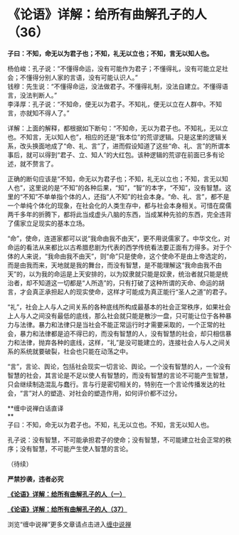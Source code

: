 《论语》详解：给所有曲解孔子的人（36）
====

			

                                                                    

                                                           

**子曰：不知，命无以为君子也；不知，礼无以立也；不知，言无以知人也。**

杨伯峻：孔子说：“不懂得命运，没有可能作为君子；不懂得礼，没有可能立足社会；不懂得分别人家的言语，没有可能认识人。”  
钱穆：先生说：“不懂得命运，没法做君子。不懂得礼制，没法自建立。不懂得语言，没法判断人。”  
李泽厚：孔子说：“不知命，便无以为君子。不知礼，便无以立在人群中。不知言，亦就知不得人了。”

详解：上面的解释，都根据如下断句：“不知命，无以为君子也。不知礼，无以立也。不知言，无以知人也”，相应的还是“我本位”的荒谬逻辑。只是这里的逻辑关系，改头换面地成了“命、礼、言”了，进而假设知道了这些“命、礼、言”的所谓本事后，就可以得到“君子、立、知人”的大红包。该种逻辑的荒谬在前面已多有论述，就不赘言了。

  正确的断句应该是“不知，命无以为君子也；不知，礼无以立也；不知，言无以知人也”，这里说的是“不知”的各种后果，“知”，“智”的本字，“不知”，没有智慧。这里的“不知”不单单指个体的人，还指“人不知”的社会本身。“命、礼、言”，都不是一个单纯个体化的现象，在社会化的人类生存中，都与社会本身相关。可惜在腐儒两千多年的折腾下，都将此当成虚头八脑的东西，当成某种先验的东西，完全违背了儒家立足现实的基本立场。

 “命”，使命，连道家都可以说“我命由我不由天”，更不用说儒家了。中华文化，对命运的看法从来都比以古希腊悲剧为代表的西学传统看法要正面有力得多。对于个体的人来说，“我命由我不由天”，则“命”只是使命，这个使命不是由上帝选定的，而是由我而来，天地就是我的舞台，而没有智慧，是不能理解这“我命由我不由天”的，以为我的命运是上天安排的，以为奴隶就只能是奴隶，统治者就只能是统治者，却不知道这一切都是“人所造”的，只有打破了这种所谓的天命、命运的胡言，才会真正承担起人的现实使命，这样才可能成为真正能行“圣人之道”的君子。

  “礼”，社会上人与人之间关系的各种底线所构成最基本的社会正常秩序，如果社会上人与人之间没有最低的底线，那么社会就只能是散沙一盘，只可能让位于各种暴力与法律。暴力和法律只是当社会不能正常运行时才需要采取的，一个正常的社会，暴力和法律都是迫不得已的，而没有智慧的人，没有智慧的社会，却只相信暴力和法律，抛弃各种的底线，这样，“礼”是没可能建立的，连接社会人与人之间关系的系统就要破裂，社会也只能在动荡之中。

   “言”，言论、舆论，包括社会现实一切言论、舆论。一个没有智慧的人，一个没有智慧的社会，其言论是不足以使人有智慧的，而没有智慧的言论不可能产生智慧，只会继续制造混乱与蠢行。言与行是密切相关的，特别在一个言论传播发达的社会，“言”对人的塑造、对社会的塑造作用，如何评价都不过分。

**缠中说禅白话直译  
**   
子曰：不知，命无以为君子也。不知，礼无以立也。不知，言无以知人也。  
  
孔子说：没有智慧，不可能承担君子的使命；没有智慧，不可能建立社会正常的秩序；没有智慧，不可能产生使人智慧的言论。

（待续）

**严禁抄袭，违者必究**

[**《论语》详解：给所有曲解孔子的人（一）**](http://blog.sina.com.cn/u/486e105c010006n3)

[**《论语》详解：给所有曲解孔子的人（37）**](http://blog.sina.com.cn/u/486e105c010007g6)

[](http://blog.sina.com.cn/u/486e105c010006cp)

浏览“缠中说禅”更多文章请点击进入[缠中说禅](http://blog.sina.com.cn/m/chzhshch)
